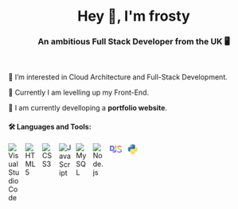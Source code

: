 <h1 align="center"> Hey 👋, I'm frosty</h1>

<h3 align="center">An ambitious Full Stack Developer from the UK 🖥️</h3>

<br>

👀 I’m interested in Cloud Architecture and Full-Stack Development.

🌴 Currently I am levelling up my Front-End.

🔧 I am currently develloping a __portfolio website__.



#### 🛠️ Languages and Tools:

<img align="left" alt="Visual Studio Code" width="24px" src="https://cdn.jsdelivr.net/gh/devicons/devicon/icons/vscode/vscode-original.svg" style="padding-right:10px;" />
<img align="left" alt="HTML5" width="24px" src="https://cdn.jsdelivr.net/gh/devicons/devicon/icons/html5/html5-original.svg" style="padding-right:10px;" />
<img align="left" alt="CSS3" width="24px" src="https://cdn.jsdelivr.net/gh/devicons/devicon/icons/css3/css3-original.svg" style="padding-right:10px;" />
<img align="left" alt="JavaScript" width="24px" src="https://cdn.jsdelivr.net/gh/devicons/devicon/icons/javascript/javascript-original.svg" style="padding-right:10px;" />
<img align="left" alt="MySQL" width="24px" src="https://cdn.jsdelivr.net/gh/devicons/devicon/icons/mysql/mysql-original.svg" style="padding-right:10px;" />
<img align="left" alt="Node.js" width="24px" src="https://cdn.jsdelivr.net/gh/devicons/devicon/icons/nodejs/nodejs-original.svg" style="padding-right:10px;" />
<img align="left" alt="Discord.js" width="24px" src="https://github.com/devicons/devicon/blob/v2.15.1/icons/discordjs/discordjs-original.svg" style="padding-right:10px;" />
<img align="left" alt="Python" width="24px" src="https://github.com/devicons/devicon/blob/v2.15.1/icons/python/python-original.svg" style="padding-right:10px;" />


<br>
<br>

<!--
<img src="https://komarev.com/ghpvc/?username=stayyFrostyy&style=flat-square&color=blue" alt=""/>
--->


<!---
stayyFrostyy/stayyFrostyy is a ✨ special ✨ repository because its `README.md` (this file) appears on your GitHub profile.
You can click the Preview link to take a look at your changes.
--->
